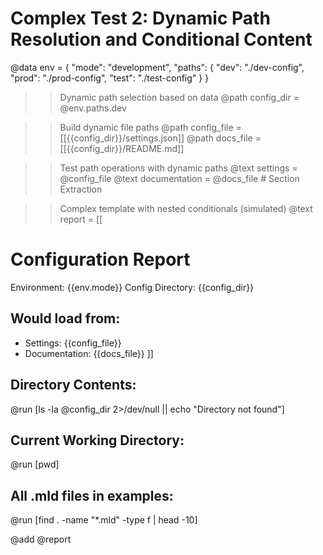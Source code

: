 # Complex Test 2: Dynamic Path Resolution and Conditional Content

@data env = {
  "mode": "development",
  "paths": {
    "dev": "./dev-config",
    "prod": "./prod-config",
    "test": "./test-config"
  }
}

>> Dynamic path selection based on data
@path config_dir = @env.paths.dev

>> Build dynamic file paths
@path config_file = [[{{config_dir}}/settings.json]]
@path docs_file = [[{{config_dir}}/README.md]]

>> Test path operations with dynamic paths
@text settings = @config_file
@text documentation = @docs_file # Section Extraction

>> Complex template with nested conditionals (simulated)
@text report = [[
# Configuration Report

Environment: {{env.mode}}
Config Directory: {{config_dir}}

## Would load from:
- Settings: {{config_file}}
- Documentation: {{docs_file}}
]]

## Directory Contents:
@run [ls -la @config_dir 2>/dev/null || echo "Directory not found"]

## Current Working Directory:
@run [pwd]

## All .mld files in examples:
@run [find . -name "*.mld" -type f | head -10]

@add @report
